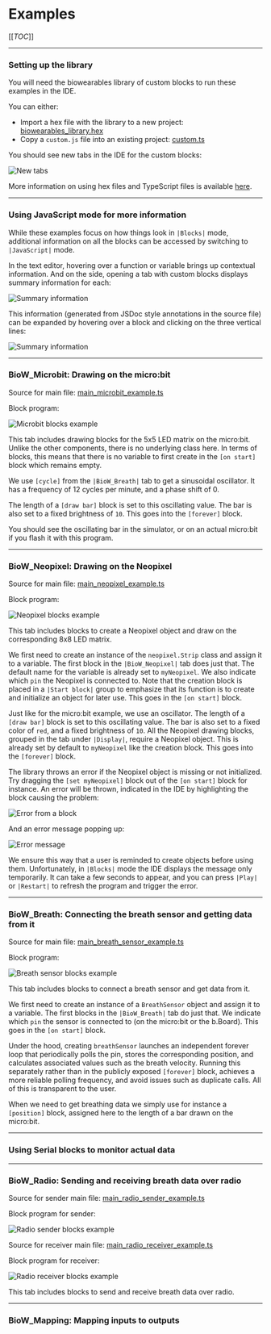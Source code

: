 # Examples

[[_TOC_]]

----

### Setting up the library

You will need the biowearables library of custom blocks to run these examples in the IDE.

You can either:

- Import a hex file with the library to a new project: [biowearables_library.hex](../hex/biowearables_library.hex)
- Copy a `custom.js` file into an existing project: [custom.ts](../typescript/custom.ts)

You should see new tabs in the IDE for the custom blocks:

![New tabs](../images/IDE_new_tabs.png)

More information on using hex files and TypeScript files is available [here](../README.md/#storing-and-retrieving-projects).

----

### Using JavaScript mode for more information

While these examples focus on how things look in `|Blocks|` mode, additional information on all the blocks can be accessed by switching to `|JavaScript|` mode.

In the text editor, hovering over a function or variable brings up contextual information. And on the side, opening a tab with custom blocks displays summary information for each:

![Summary information](../images/IDE_js_docs_1.png)

This information (generated from JSDoc style annotations in the source file) can be expanded by hovering over a block and clicking on the three vertical lines:

![Summary information](../images/IDE_js_docs_2.png)

----

### BioW_Microbit: Drawing on the micro:bit

Source for main file: [main_microbit_example.ts](../typescript/main_microbit_example.ts)

Block program:

![Microbit blocks example](../images/blocks_microbit_example.png)

This tab includes drawing blocks for the 5x5 LED matrix on the micro:bit. Unlike the other components, there is no underlying class here. In terms of blocks, this means that there is no variable to first create in the `[on start]` block which remains empty.

We use `[cycle]` from the `|BioW_Breath|` tab to get a sinusoidal oscillator. It has a frequency of 12 cycles per minute, and a phase shift of 0.

The length of a `[draw bar]` block is set to this oscillating value. The bar is also set to a fixed brightness of `10`. This goes into the `[forever]` block.

You should see the oscillating bar in the simulator, or on an actual micro:bit if you flash it with this program.

----

### BioW_Neopixel: Drawing on the Neopixel

Source for main file: [main_neopixel_example.ts](../typescript/main_neopixel_example.ts)

Block program:

![Neopixel blocks example](../images/blocks_neopixel_example.png)

This tab includes blocks to create a Neopixel object and draw on the corresponding 8x8 LED matrix.

We first need to create an instance of the `neopixel.Strip` class and assign it to a variable. The first block in the `|BioW_Neopixel|` tab does just that. The default name for the variable is already set to `myNeopixel`. We also indicate which `pin` the Neopixel is connected to. Note that the creation block is placed in a `|Start block|` group to emphasize that its function is to create and initialize an object for later use. This goes in the `[on start]` block.

Just like for the micro:bit example, we use an oscillator. The length of a `[draw bar]` block is set to this oscillating value. The bar is also set to a fixed color of `red`, and a fixed brightness of `10`. All the Neopixel drawing blocks, grouped in the tab under `|Display|`, require a Neopixel object. This is already set by default to `myNeopixel` like the creation block. This goes into the `[forever]` block.

The library throws an error if the Neopixel object is missing or not initialized. Try dragging the `[set myNeopixel]` block out of the `[on start]` block for instance. An error will be thrown, indicated in the IDE by highlighting the block causing the problem:

![Error from a block](../images/IDE_errors_1.png)

And an error message popping up:

![Error message](../images/IDE_errors_2.png)

We ensure this way that a user is reminded to create objects before using them. Unfortunately, in `|Blocks|` mode the IDE displays the message only temporarily. It can take a few seconds to appear, and you can press `|Play|` or `|Restart|` to refresh the program and trigger the error.

----

### BioW_Breath: Connecting the breath sensor and getting data from it

Source for main file: [main_breath_sensor_example.ts](../typescript/main_breath_sensor_example.ts)

Block program:

![Breath sensor blocks example](../images/blocks_breath_sensor_example.png)

This tab includes blocks to connect a breath sensor and get data from it.

We first need to create an instance of a `BreathSensor` object and assign it to a variable. The first blocks in the `|BioW_Breath|` tab do just that. We indicate which `pin` the sensor is connected to (on the micro:bit or the b.Board). This goes in the `[on start]` block.

Under the hood, creating `breathSensor` launches an independent forever loop that periodically polls the pin, stores the corresponding position, and calculates associated values such as the breath velocity. Running this separately rather than in the publicly exposed `[forever]` block, achieves a more reliable polling frequency, and avoid issues such as duplicate calls. All of this is transparent to the user.

When we need to get breathing data we simply use for instance a `[position]` block, assigned here to the length of a bar drawn on the micro:bit.

----

### Using Serial blocks to monitor actual data

----

### BioW_Radio: Sending and receiving breath data over radio

Source for sender main file: [main_radio_sender_example.ts](../typescript/main_radio_sender_example.ts)

Block program for sender:

![Radio sender blocks example](../images/main_radio_sender_example.png)

Source for receiver main file: [main_radio_receiver_example.ts](../typescript/main_radio_receiver_example.ts)

Block program for receiver:

![Radio receiver blocks example](../images/main_radio_receiver_example.png)

This tab includes blocks to send and receive breath data over radio.

----

### BioW_Mapping: Mapping inputs to outputs

